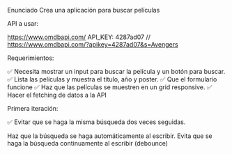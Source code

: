 Enunciado
Crea una aplicación para buscar películas

API a usar:

https://www.omdbapi.com/
API_KEY: 4287ad07
// https://www.omdbapi.com/?apikey=4287ad07&s=Avengers

Requerimientos:

✅ Necesita mostrar un input para buscar la película y un botón para buscar. 
✅ Lista las películas y muestra el título, año y poster. 
✅ Que el formulario funcione 
✅ Haz que las películas se muestren en un grid responsive. 
✅ Hacer el fetching de datos a la API

Primera iteración:

✅ Evitar que se haga la misma búsqueda dos veces seguidas.

Haz que la búsqueda se haga automáticamente al escribir.
Evita que se haga la búsqueda continuamente al escribir (debounce)
